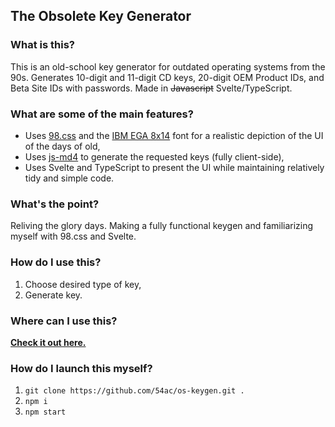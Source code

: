 ## The Obsolete Key Generator

### What is this?

This is an old-school key generator for outdated operating systems from the 90s. Generates 10-digit and 11-digit CD keys, 20-digit OEM Product IDs, and Beta Site IDs with passwords. Made in ~~Javascript~~ Svelte/TypeScript.

### What are some of the main features?

- Uses [98.css](https://github.com/jdan/98.css/) and the [IBM EGA 8x14](https://int10h.org/oldschool-pc-fonts/fontlist/font?ibm_ega_8x14) font for a realistic depiction of the UI of the days of old,
- Uses [js-md4](https://github.com/emn178/js-md4) to generate the requested keys (fully client-side),
- Uses Svelte and TypeScript to present the UI while maintaining relatively tidy and simple code.

### What's the point?

Reliving the glory days. Making a fully functional keygen and familiarizing myself with 98.css and Svelte.

### How do I use this?

1. Choose desired type of key,
2. Generate key.

### Where can I use this?

**[Check it out here.](https://54ac.ovh/keygen)**

### How do I launch this myself?

1. `git clone https://github.com/54ac/os-keygen.git .`
2. `npm i`
3. `npm start`
